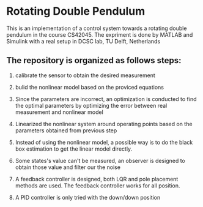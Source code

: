 # Rotating Double Pendulum

This is an implementation of a control system towards a rotating double pendulum in the course CS42045. The expriment is done by MATLAB and Simulink with a real setup in DCSC lab, TU Delft, Netherlands

## The repository is organized as follows steps:

1. calibrate the sensor to obtain the desired measurement

2. bulid the nonlinear model based on the proviced equations

3. Since the parameters are incorrect, an optimization is conducted to find the optimal parameters by optimizing the error between real measurement and nonlinear model

4. Linearized the nonlinear system around operating points based on the parameters obtained from previous step

5. Instead of using the nonlinear model, a possible way is to do the black box estimation to get the linear model directly.

6. Some states's value can't be measured, an observer is designed to obtain those value and filter our the noise

7. A feedback controller is designed, both LQR and pole placement methods are used. The feedback controller works for all position.

8. A PID controller is only tried with the down/down position


